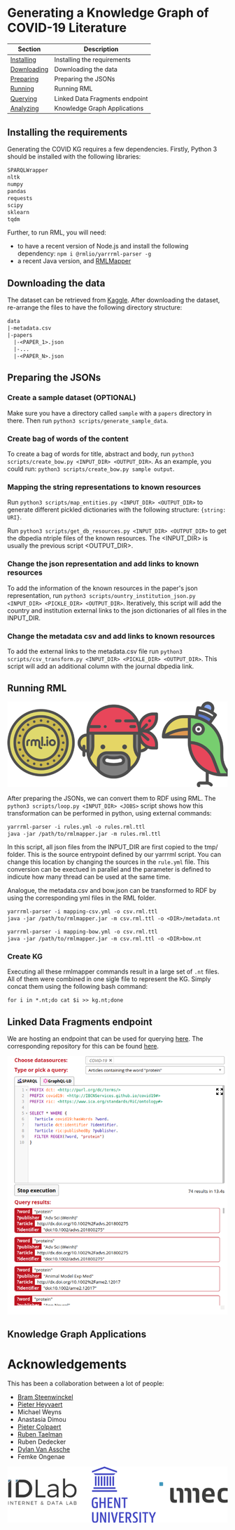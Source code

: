 # Generating a Knowledge Graph of COVID-19 Literature

| Section | Description |
|-|-|
| [Installing](#installing-the-requirements) | Installing the requirements |
| [Downloading](#downloading-the-data) | Downloading the data |
| [Preparing](#preparing-the-jsons) | Preparing the JSONs |
| [Running](#running-rml) | Running RML |
| [Querying](#linked-data-fragments-endpoint) | Linked Data Fragments endpoint |
| [Analyzing](#knowledge-graph-applications) | Knowledge Graph Applications |

## Installing the requirements

Generating the COVID KG requires a few dependencies. Firstly, Python 3 should be installed with the following libraries:
```
SPARQLWrapper
nltk
numpy
pandas
requests
scipy
sklearn
tqdm
```

Further, to run RML, you will need:
* to have a recent version of Node.js and install the following dependency: `npm i @rmlio/yarrrml-parser -g`
* a recent Java version, and [RMLMapper](https://github.com/RMLio/rmlmapper-java)

## Downloading the data

The dataset can be retrieved from [Kaggle](https://www.kaggle.com/allen-institute-for-ai/CORD-19-research-challenge). After downloading the dataset, re-arrange the files to have the following directory structure:
```
data
|-metadata.csv
|-papers
  |-<PAPER_1>.json
  |-...
  |-<PAPER_N>.json
```

## Preparing the JSONs

### Create a sample dataset (OPTIONAL)
Make sure you have a directory called `sample` with a `papers` directory in there. Then run `python3 scripts/generate_sample_data`.

### Create bag of words of the content
To create a bag of words for title, abstract and body, run `python3 scripts/create_bow.py <INPUT_DIR> <OUTPUT_DIR>`. As an example, you could run: `python3 scripts/create_bow.py sample output`.

### Mapping the string representations to known resources
Run `python3 scripts/map_entities.py <INPUT_DIR> <OUTPUT_DIR>` to generate different pickled dictionaries with the following structure: `{string: URI}`.

Run `python3 scripts/get_db_resources.py <INPUT_DIR> <OUTPUT_DIR>` to get the dbpedia ntriple files of the known resources. The <INPUT_DIR> is usually the previous script <OUTPUT_DIR>.

### Change the json representation and add links to known resources
To add the information of the known resources in the paper's json representation, run `python3 scripts/ountry_institution_json.py <INPUT_DIR> <PICKLE_DIR> <OUTPUT_DIR>`. Iteratively, this script will add the country and institution external links to the json dictionaries of all files in the INPUT_DIR.

### Change the metadata csv and add links to known resources
To add the external links to the metadata.csv file run `python3 scripts/csv_transform.py <INPUT_DIR> <PICKLE_DIR> <OUTPUT_DIR>`. This script will add an additional column with the journal dbpedia link.

## Running RML

<p align="center">
  <img src="images/rml.png">
</p>

After preparing the JSONs, we can convert them to RDF using RML. 
The `python3 scripts/loop.py <INPUT_DIR> <JOBS>` script shows how this transformation can be performed in python, using external commands:
```
yarrrml-parser -i rules.yml -o rules.rml.ttl
java -jar /path/to/rmlmapper.jar -m rules.rml.ttl
``` 

In this script, all json files from the INPUT_DIR are first copied to the tmp/ folder. This is the source entrypoint defined by our yarrrml script. You can change this location by changing the sources in the `rule.yml` file.
This conversion can be exectued in parallel and the <JOBS> parameter is defined to indicute how many thread can be used at the same time.
  
Analogue, the metadata.csv and bow.json can be transformed to RDF by using the corresponding yml files in the RML folder.
```
yarrrml-parser -i mapping-csv.yml -o csv.rml.ttl
java -jar /path/to/rmlmapper.jar -m csv.rml.ttl -o <DIR>/metadata.nt
```

```
yarrrml-parser -i mapping-bow.yml -o csv.rml.ttl
java -jar /path/to/rmlmapper.jar -m csv.rml.ttl -o <DIR>bow.nt
``` 

### Create KG
Executing all these rmlmapper commands result in a large set of `.nt` files. All of them were combined in one sigle file to represent the KG.
Simply concat them using the following bash command:
```
for i in *.nt;do cat $i >> kg.nt;done
```

## Linked Data Fragments endpoint

We are hosting an endpoint that can be used for querying [here](https://query-covid19.linkeddatafragments.org/). The corresponding repository for this can be found [here](https://github.com/rubensworks/covid19-web-query-client).

<p align="center">
  <img src="images/ldf.png">
</p>

## Knowledge Graph Applications

# Acknowledgements

This has been a collaboration between a lot of people:
* [Bram Steenwinckel](https://bsteenwi.github.io/)
* [Pieter Heyvaert](https://pieterheyvaert.com/)
* Michael Weyns
* Anastasia Dimou
* [Pieter Colpaert](https://pietercolpaert.be/)
* [Ruben Taelman](https://www.rubensworks.net/)
* Ruben Dedecker
* [Dylan Van Assche](https://www.dylanvanassche.be/)
* Femke Ongenae

<p align="center">
  <img src="images/idlab.png">
</p>
